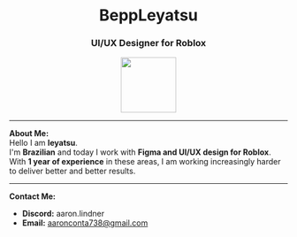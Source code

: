 <h1 align="center">BeppLeyatsu</h1>

<h3 align="center"> UI/UX Designer for Roblox</h3>

<p align="center">
  <img src="https://media4.giphy.com/media/v1.Y2lkPTc5MGI3NjExajRtbTJ3YWpuZWQ0anpwdG1pemMxdXc0OWlrdmJtMHc2OG1oZ3BnYyZlcD12MV9pbnRlcm5hbF9naWZfYnlfaWQmY3Q9Zw/FKDbDiRdvs3WU/giphy.gif" width="100">
</p>

---

 **About Me:**  
Hello I am **Ieyatsu**.  
I'm **Brazilian** and today I work with **Figma and UI/UX design for Roblox**. With **1 year of experience** in these areas, I am working increasingly harder to deliver better and better results.

---

 **Contact Me:**  
- **Discord:**  aaron.lindner
- **Email:** aaronconta738@gmail.com
